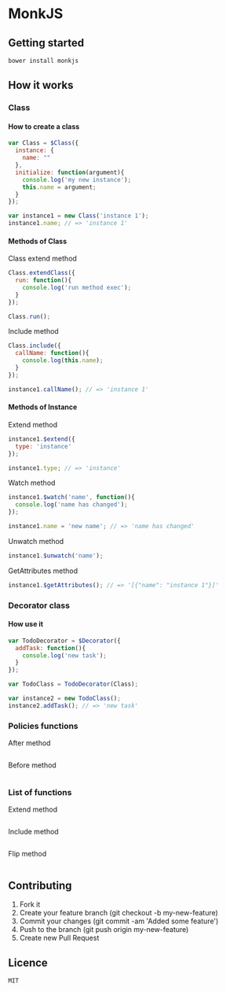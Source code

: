 MonkJS
======
## Getting started
```javascript
bower install monkjs
```
## How it works
### Class
#### How to create a class
```javascript
var Class = $Class({
  instance: {
    name: ""
  },
  initialize: function(argument){
    console.log('my new instance');
    this.name = argument;
  }
});

var instance1 = new Class('instance 1');
instance1.name; // => 'instance 1'
```
#### Methods of Class
Class extend method
```javascript
Class.extendClass({
  run: function(){
    console.log('run method exec');
  }
});

Class.run();
```
Include method
```javascript
Class.include({
  callName: function(){
    console.log(this.name);
  }
});

instance1.callName(); // => 'instance 1'
```
#### Methods of Instance
Extend method
```javascript
instance1.$extend({
  type: 'instance'
});

instance1.type; // => 'instance'
```
Watch method
```javascript
instance1.$watch('name', function(){
  console.log('name has changed');
});

instance1.name = 'new name'; // => 'name has changed'
```
Unwatch method
```javascript
instance1.$unwatch('name');
```
GetAttributes method
```javascript
instance1.$getAttributes(); // => '[{"name": "instance 1"}]'
```
### Decorator class
#### How use it
```javascript
var TodoDecorator = $Decorator({
  addTask: function(){
    console.log('new task');
  }
});

var TodoClass = TodoDecorator(Class);

var instance2 = new TodoClass();
instance2.addTask(); // => 'new task'
```
### Policies functions
After method
```javascript
```
Before method
```javascript
```
### List of functions
Extend method
```javascript
```
Include method
```javascript
```
Flip method
```javascript
```
## Contributing
1. Fork it
2. Create your feature branch (git checkout -b my-new-feature)
3. Commit your changes (git commit -am 'Added some feature')
4. Push to the branch (git push origin my-new-feature)
5. Create new Pull Request
## Licence
```
MIT
```
